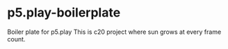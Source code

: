# p5.play-boilerplate
Boiler plate for p5.play
This is c20 project where sun grows at every frame count.
